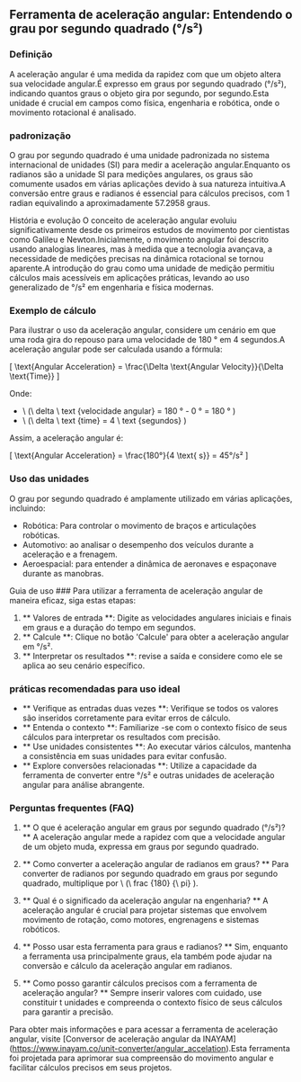 ## Ferramenta de aceleração angular: Entendendo o grau por segundo quadrado (°/s²)

### Definição
A aceleração angular é uma medida da rapidez com que um objeto altera sua velocidade angular.É expresso em graus por segundo quadrado (°/s²), indicando quantos graus o objeto gira por segundo, por segundo.Esta unidade é crucial em campos como física, engenharia e robótica, onde o movimento rotacional é analisado.

### padronização
O grau por segundo quadrado é uma unidade padronizada no sistema internacional de unidades (SI) para medir a aceleração angular.Enquanto os radianos são a unidade SI para medições angulares, os graus são comumente usados ​​em várias aplicações devido à sua natureza intuitiva.A conversão entre graus e radianos é essencial para cálculos precisos, com 1 radian equivalindo a aproximadamente 57.2958 graus.

História e evolução
O conceito de aceleração angular evoluiu significativamente desde os primeiros estudos de movimento por cientistas como Galileu e Newton.Inicialmente, o movimento angular foi descrito usando analogias lineares, mas à medida que a tecnologia avançava, a necessidade de medições precisas na dinâmica rotacional se tornou aparente.A introdução do grau como uma unidade de medição permitiu cálculos mais acessíveis em aplicações práticas, levando ao uso generalizado de °/s² em engenharia e física modernas.

### Exemplo de cálculo
Para ilustrar o uso da aceleração angular, considere um cenário em que uma roda gira do repouso para uma velocidade de 180 ° em 4 segundos.A aceleração angular pode ser calculada usando a fórmula:

\[ \text{Angular Acceleration} = \frac{\Delta \text{Angular Velocity}}{\Delta \text{Time}} \]

Onde:
- \ (\ delta \ text {velocidade angular} = 180 ° - 0 ° = 180 ° \)
- \ (\ delta \ text {time} = 4 \ text {segundos} \)

Assim, a aceleração angular é:

\[ \text{Angular Acceleration} = \frac{180°}{4 \text{ s}} = 45°/s² \]

### Uso das unidades
O grau por segundo quadrado é amplamente utilizado em várias aplicações, incluindo:
- Robótica: Para controlar o movimento de braços e articulações robóticas.
- Automotivo: ao analisar o desempenho dos veículos durante a aceleração e a frenagem.
- Aeroespacial: para entender a dinâmica de aeronaves e espaçonave durante as manobras.

Guia de uso ###
Para utilizar a ferramenta de aceleração angular de maneira eficaz, siga estas etapas:
1. ** Valores de entrada **: Digite as velocidades angulares iniciais e finais em graus e a duração do tempo em segundos.
2. ** Calcule **: Clique no botão 'Calcule' para obter a aceleração angular em °/s².
3. ** Interpretar os resultados **: revise a saída e considere como ele se aplica ao seu cenário específico.

### práticas recomendadas para uso ideal
- ** Verifique as entradas duas vezes **: Verifique se todos os valores são inseridos corretamente para evitar erros de cálculo.
- ** Entenda o contexto **: Familiarize -se com o contexto físico de seus cálculos para interpretar os resultados com precisão.
- ** Use unidades consistentes **: Ao executar vários cálculos, mantenha a consistência em suas unidades para evitar confusão.
- ** Explore conversões relacionadas **: Utilize a capacidade da ferramenta de converter entre °/s² e outras unidades de aceleração angular para análise abrangente.

### Perguntas frequentes (FAQ)

1. ** O que é aceleração angular em graus por segundo quadrado (°/s²)? **
A aceleração angular mede a rapidez com que a velocidade angular de um objeto muda, expressa em graus por segundo quadrado.

2. ** Como converter a aceleração angular de radianos em graus? **
Para converter de radianos por segundo quadrado em graus por segundo quadrado, multiplique por \ (\ frac {180} {\ pi} \).

3. ** Qual é o significado da aceleração angular na engenharia? **
A aceleração angular é crucial para projetar sistemas que envolvem movimento de rotação, como motores, engrenagens e sistemas robóticos.

4. ** Posso usar esta ferramenta para graus e radianos? **
Sim, enquanto a ferramenta usa principalmente graus, ela também pode ajudar na conversão e cálculo da aceleração angular em radianos.

5. ** Como posso garantir cálculos precisos com a ferramenta de aceleração angular? **
Sempre inserir valores com cuidado, use constituir t unidades e compreenda o contexto físico de seus cálculos para garantir a precisão.

Para obter mais informações e para acessar a ferramenta de aceleração angular, visite [Conversor de aceleração angular da INAYAM] (https://www.inayam.co/unit-converter/angular_accelation).Esta ferramenta foi projetada para aprimorar sua compreensão do movimento angular e facilitar cálculos precisos em seus projetos.